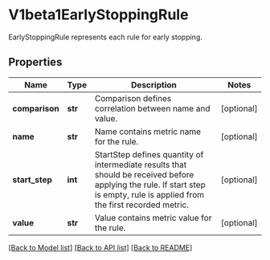 # V1beta1EarlyStoppingRule

EarlyStoppingRule represents each rule for early stopping.
## Properties
Name | Type | Description | Notes
------------ | ------------- | ------------- | -------------
**comparison** | **str** | Comparison defines correlation between name and value. | [optional] 
**name** | **str** | Name contains metric name for the rule. | [optional] 
**start_step** | **int** | StartStep defines quantity of intermediate results that should be received before applying the rule. If start step is empty, rule is applied from the first recorded metric. | [optional] 
**value** | **str** | Value contains metric value for the rule. | [optional] 

[[Back to Model list]](../README.md#documentation-for-models) [[Back to API list]](../README.md#documentation-for-api-endpoints) [[Back to README]](../README.md)


